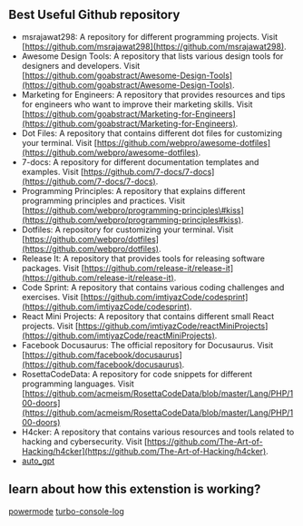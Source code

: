 ## Best Useful Github repository

* msrajawat298: A repository for different programming projects. Visit [https://github.com/msrajawat298](https://github.com/msrajawat298).
* Awesome Design Tools: A repository that lists various design tools for designers and developers. Visit [https://github.com/goabstract/Awesome-Design-Tools](https://github.com/goabstract/Awesome-Design-Tools).
* Marketing for Engineers: A repository that provides resources and tips for engineers who want to improve their marketing skills. Visit [https://github.com/goabstract/Marketing-for-Engineers](https://github.com/goabstract/Marketing-for-Engineers).
* Dot Files: A repository that contains different dot files for customizing your terminal. Visit [https://github.com/webpro/awesome-dotfiles](https://github.com/webpro/awesome-dotfiles).
* 7-docs: A repository for different documentation templates and examples. Visit [https://github.com/7-docs/7-docs](https://github.com/7-docs/7-docs).
* Programming Principles: A repository that explains different programming principles and practices. Visit [https://github.com/webpro/programming-principles\#kiss](https://github.com/webpro/programming-principles#kiss).
* Dotfiles: A repository for customizing your terminal. Visit [https://github.com/webpro/dotfiles](https://github.com/webpro/dotfiles).
* Release It: A repository that provides tools for releasing software packages. Visit [https://github.com/release-it/release-it](https://github.com/release-it/release-it).
* Code Sprint: A repository that contains various coding challenges and exercises. Visit [https://github.com/imtiyazCode/codesprint](https://github.com/imtiyazCode/codesprint).
* React Mini Projects: A repository that contains different small React projects. Visit [https://github.com/imtiyazCode/reactMiniProjects](https://github.com/imtiyazCode/reactMiniProjects).
* Facebook Docusaurus: The official repository for Docusaurus. Visit [https://github.com/facebook/docusaurus](https://github.com/facebook/docusaurus).
* RosettaCodeData: A repository for code snippets for different programming languages. Visit [https://github.com/acmeism/RosettaCodeData/blob/master/Lang/PHP/100-doors](https://github.com/acmeism/RosettaCodeData/blob/master/Lang/PHP/100-doors)  
* H4cker: A repository that contains various resources and tools related to hacking and cybersecurity. Visit [https://github.com/The-Art-of-Hacking/h4cker](https://github.com/The-Art-of-Hacking/h4cker).
* [auto_gpt](https://news.agpt.co/)

## learn about how this extenstion is working?
[powermode](https://github.com/hoovercj)
[turbo-console-log](https://github.com/Chakroun-Anas/turbo-console-log)